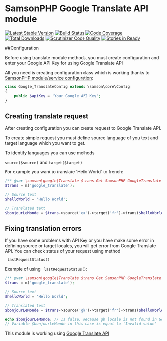# SamsonPHP Google Translate API module

[![Latest Stable Version](https://poser.pugx.org/samsonos/google_translate/v/stable.svg)](https://packagist.org/packages/samsonos/google_translate) 
[![Build Status](https://scrutinizer-ci.com/g/samsonos/google_translate/badges/build.png?b=master)](https://scrutinizer-ci.com/g/samsonos/google_translate/badges/build.png?b=master)
[![Code Coverage](https://scrutinizer-ci.com/g/samsonos/google_translate/badges/coverage.png?b=master)](https://scrutinizer-ci.com/g/samsonos/google_translate/?branch=master)
[![Total Downloads](https://poser.pugx.org/samsonos/google_translate/downloads.svg)](https://packagist.org/packages/samsonos/google_translate)
[![Scrutinizer Code Quality](https://scrutinizer-ci.com/g/samsonos/google_translate/badges/quality-score.png?b=master)](https://scrutinizer-ci.com/g/samsonos/google_translate/?branch=master)
[![Stories in Ready](https://badge.waffle.io/samsonos/google_translate.png?label=ready&title=Ready)](https://waffle.io/samsonos/google_translate)

##Configuration

Before using translate module methods, you must create configuration and enter your Google API Key for using Google Translate API

All you need is creating configuration class which is working thanks to [SamsonPHP module/service configuration](https://github.com/samsonos/php_fs/wiki/0.3-Configurating):

```php
class Google_TranslateConfig extends \samson\core\Config
{
    public $apiKey = 'Your_Google_API_Key';
}
```

## Creating translate request

After creating configuration you can create request to Google Translate API.

To create simple request you must define source language of you text and target language which you want to get.

To identify languages you can use methods

```source($source)```
and
```target($target)```

For example you want to translate 'Hello World' to french:

```php
/** @var \samson\google\Translate $trans Get SamsonPHP GoogleTranslate module */
$trans = m('google_translate');

// Source text
$helloWorld = 'Hello World';

// Translated text
$bonjourLeMonde = $trans->source('en')->target('fr')->trans($helloWorld);
```

## Fixing translation errors

If you have some problems with API Key or you have make some error in defining source or target locales, you will get error from Google Translate API.
You can check status of your request using method

``` lastRequestStatus()```

Example of using ``` lastRequestStatus()```:

```php
/** @var \samson\google\Translate $trans Get SamsonPHP GoogleTranslate module */
$trans = m('google_translate');

// Source text
$helloWorld = 'Hello World';

// Translated text
$bonjourLeMonde = $trans->source('gb')->target('fr')->trans($helloWorld);

echo $bonjourLeMonde; // Is false, because gb locale is not found in Google language codes.
// Variable $bonjourLeMonde in this case is equal to 'Invalid value'
```

This module is working using [Google Translate API](https://cloud.google.com/translate/)